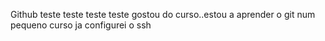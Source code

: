 Github
teste
teste
teste
teste
gostou do curso..estou a aprender o git num pequeno curso
ja configurei o ssh

